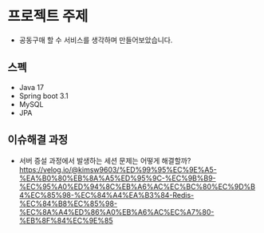 
# 프로젝트 주제

- 공동구매 할 수 서비스를 생각하며 만들어보았습니다.

## 스펙

- Java 17
- Spring boot 3.1
- MySQL
- JPA


## 이슈해결 과정

- 서버 증설 과정에서 발생하는 세션 문제는 어떻게 해결할까?
  https://velog.io/@kimsw9603/%ED%99%95%EC%9E%A5-%EA%B0%80%EB%8A%A5%ED%95%9C-%EC%9B%B9-%EC%95%A0%ED%94%8C%EB%A6%AC%EC%BC%80%EC%9D%B4%EC%85%98-%EC%84%A4%EA%B3%84-Redis-%EC%84%B8%EC%85%98-%EC%8A%A4%ED%86%A0%EB%A6%AC%EC%A7%80-%EB%8F%84%EC%9E%85
